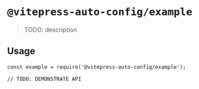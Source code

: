 # `@vitepress-auto-config/example`

> TODO: description

## Usage

```
const example = require('@vitepress-auto-config/example');

// TODO: DEMONSTRATE API
```
